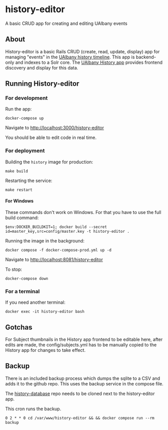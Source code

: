# history-editor
A basic CRUD app for creating and editing UAlbany events

## About

History-editor is a basic Rails CRUD (create, read, update, display) app for managing "events" in the [UAlbany history timeline](https://archives.albany.edu/history/). This app is backend-only and indexes to a Solr core. The [UAlbany History app](https://github.com/UAlbanyArchives/history) provides frontend discovery and display for this data.

## Running History-editor

### For development

Run the app:
```
docker-compose up
```

Navigate to [http://localhost:3000/history-editor](http://localhost:3000/history-editor)

You should be able to edit code in real time.

### For deployment

Building the `history` image for production:
```
make build
```

Restarting the service:
```
make restart
```

#### For Windows

These commands don't work on Windows. For that you have to use the full build command:
```
$env:DOCKER_BUILDKIT=1; docker build --secret id=master_key,src=config/master.key -t history-editor .
```

Running the image in the background:
```
docker compose -f docker-compose-prod.yml up -d
```
Navigate to [http://localhost:8081/history-editor](http://localhost:8081/history-editor)

To stop:
```
docker-compose down
```

### For a terminal

If you need another terminal:
```
docker exec -it history-editor bash
```

## Gotchas

For Subject thumbnails in the History app frontend to be editable here, after edits are made, the config/subjects.yml has to be manually copied to the History app for changes to take effect.


## Backup

There is an included backup process which dumps the sqlite to a CSV and adds it to the github repo. This uses the backup service in the compose file.

The [history-database](https://github.com/UAlbanyArchives/history-database) repo needs to be cloned next to the history-editor app.

This cron runs the backup.
```
0 2 * * 0 cd /var/www/history-editor && && docker compose run --rm backup
```
